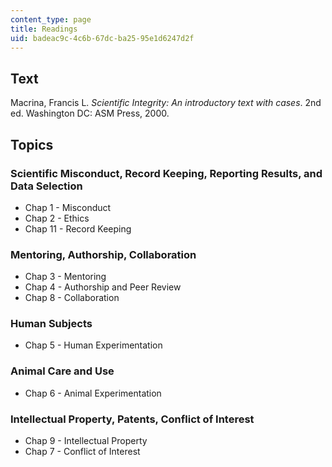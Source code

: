```yaml
---
content_type: page
title: Readings
uid: badeac9c-4c6b-67dc-ba25-95e1d6247d2f
---
```


Text
----

Macrina, Francis L. _Scientific Integrity: An introductory text with cases_. 2nd ed. Washington DC: ASM Press, 2000.

Topics
------

### Scientific Misconduct, Record Keeping, Reporting Results, and Data Selection

*   Chap 1 - Misconduct
*   Chap 2 - Ethics
*   Chap 11 - Record Keeping

### Mentoring, Authorship, Collaboration

*   Chap 3 - Mentoring
*   Chap 4 - Authorship and Peer Review
*   Chap 8 - Collaboration

### Human Subjects

*   Chap 5 - Human Experimentation

### Animal Care and Use

*   Chap 6 - Animal Experimentation

### Intellectual Property, Patents, Conflict of Interest

*   Chap 9 - Intellectual Property
*   Chap 7 - Conflict of Interest